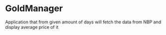 # GoldManager
Application that from given amount of days will fetch the data from NBP and display average price of it
